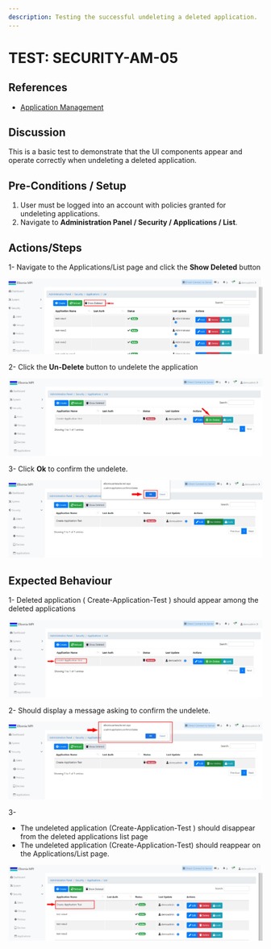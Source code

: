 ```yaml
---
description: Testing the successful undeleting a deleted application.
---
```


# TEST: SECURITY-AM-05

## References

* [Application Management](../../../../../../operations-1/system-administration/security-administration/application-management.md)

## Discussion

This is a basic test to demonstrate that the UI components appear and operate correctly when undeleting  a deleted application.

## Pre-Conditions / Setup

1. User must be logged into an account with policies granted for undeleting applications.
2. Navigate to **Administration Panel / Security / Applications / List**.

## Actions/Steps

1- Navigate to the Applications/List page and click the **Show Deleted** button

![](../../../../../../.gitbook/assets/17.jpg)

2- Click the **Un-Delete** button to undelete the application

![](../../../../../../.gitbook/assets/18-1.jpg)

3- Click  **Ok** to confirm the undelete.

![](../../../../../../.gitbook/assets/18-3.jpg)

## Expected Behaviour

1- Deleted application ( Create-Application-Test ) should appear among the deleted applications

![](../../../../../../.gitbook/assets/18.jpg)

2- Should display a message asking to confirm the undelete.

![](../../../../../../.gitbook/assets/18-2.jpg)

3-

* The undeleted application (Create-Application-Test ) should disappear from the deleted applications list page&#x20;
* The undeleted application (Create-Application-Test) should reappear on the Applications/List page.

![](../../../../../../.gitbook/assets/18-4.jpg)
